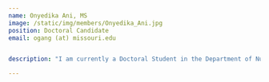 ```yaml
---
name: Onyedika Ani, MS
image: /static/img/members/Onyedika_Ani.jpg
position: Doctoral Candidate
email: ogang (at) missouri.edu


description: "I am currently a Doctoral Student in the Department of Nutrition and Exercise Physiology, University of Missouri-Columbia. I hold bachelor’s and master’s degrees in Biochemistry from Ebonyi State University, Nigeria, and the University of Ilorin, Nigeria respectively. After that I moved to England to study Public Health nutrition at the University of Chester, UK, where I qualified as a Registered Associate Nutritionist with the Association for Nutrition, UK. I am passionate about research on nutritional interventions for the improvement of cardiometabolic health. More so, how optimal lifestyle behaviors could be beneficial in improving health and well-being."

---
```


